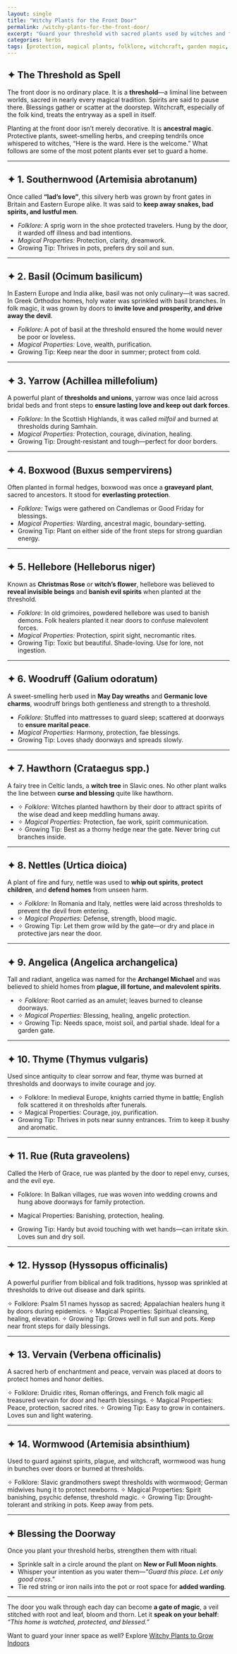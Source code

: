 ```yaml
---
layout: single
title: "Witchy Plants for the Front Door"
permalink: /witchy-plants-for-the-front-door/
excerpt: "Guard your threshold with sacred plants used by witches and folk healers through the ages. Discover the potent magic of protective herbs, shrubs, and charms planted by doorways to bless and defend the home."
categories: herbs
tags: [protection, magical plants, folklore, witchcraft, garden magic, folk magic, threshold]
---
```


## ✦ The Threshold as Spell

The front door is no ordinary place. It is a **threshold**—a liminal line between worlds, sacred in nearly every magical tradition. Spirits are said to pause there. Blessings gather or scatter at the doorstep. Witchcraft, especially of the folk kind, treats the entryway as a spell in itself.

Planting at the front door isn’t merely decorative. It is **ancestral magic**. Protective plants, sweet-smelling herbs, and creeping tendrils once whispered to witches, “Here is the ward. Here is the welcome.” What follows are some of the most potent plants ever set to guard a home.

---

## ✦ 1. **Southernwood (Artemisia abrotanum)**

Once called **“lad’s love”**, this silvery herb was grown by front gates in Britain and Eastern Europe alike. It was said to **keep away snakes, bad spirits, and lustful men**.

- *Folklore:* A sprig worn in the shoe protected travelers. Hung by the door, it warded off illness and bad intentions.
- *Magical Properties:* Protection, clarity, dreamwork.
- Growing Tip: Thrives in pots, prefers dry soil and sun.

---

## ✦ 2. **Basil (Ocimum basilicum)**

In Eastern Europe and India alike, basil was not only culinary—it was sacred. In Greek Orthodox homes, holy water was sprinkled with basil branches. In folk magic, it was grown by doors to **invite love and prosperity, and drive away the devil**.

- *Folklore:* A pot of basil at the threshold ensured the home would never be poor or loveless.
- *Magical Properties:* Love, wealth, purification.
- Growing Tip: Keep near the door in summer; protect from cold.

---

## ✦ 3. **Yarrow (Achillea millefolium)**

A powerful plant of **thresholds and unions**, yarrow was once laid across bridal beds and front steps to **ensure lasting love and keep out dark forces**.

- *Folklore:* In the Scottish Highlands, it was called *milfoil* and burned at thresholds during Samhain.
- *Magical Properties:* Protection, courage, divination, healing.
- Growing Tip: Drought-resistant and tough—perfect for door borders.

---

## ✦ 4. **Boxwood (Buxus sempervirens)**

Often planted in formal hedges, boxwood was once a **graveyard plant**, sacred to ancestors. It stood for **everlasting protection**.

- *Folklore:* Twigs were gathered on Candlemas or Good Friday for blessings.
- *Magical Properties:* Warding, ancestral magic, boundary-setting.
- Growing Tip: Plant on either side of the front steps for strong guardian energy.

---

## ✦ 5. **Hellebore (Helleborus niger)**

Known as **Christmas Rose** or **witch’s flower**, hellebore was believed to **reveal invisible beings** and **banish evil spirits** when planted at the threshold.

- *Folklore:* In old grimoires, powdered hellebore was used to banish demons. Folk healers planted it near doors to confuse malevolent forces.
- *Magical Properties:* Protection, spirit sight, necromantic rites.
- Growing Tip: Toxic but beautiful. Shade-loving. Use for lore, not ingestion.

---

## ✦ 6. **Woodruff (Galium odoratum)**

A sweet-smelling herb used in **May Day wreaths** and **Germanic love charms**, woodruff brings both gentleness and strength to a threshold.

- *Folklore:* Stuffed into mattresses to guard sleep; scattered at doorways to **ensure marital peace**.
- *Magical Properties:* Harmony, protection, fae blessings.
-  Growing Tip: Loves shady doorways and spreads slowly.

---

## ✦ 7. **Hawthorn (Crataegus spp.)**

A fairy tree in Celtic lands, a **witch tree** in Slavic ones. No other plant walks the line between **curse and blessing** quite like hawthorn.

- ✧ *Folklore:* Witches planted hawthorn by their door to attract spirits of the wise dead and keep meddling humans away.
- ✧ *Magical Properties:* Protection, fae work, spirit communication.
- ✧ Growing Tip: Best as a thorny hedge near the gate. Never bring cut branches inside.

---

## ✦ 8. **Nettles (Urtica dioica)**

A plant of fire and fury, nettle was used to **whip out spirits**, **protect children**, and **defend homes** from unseen harm.

- ✧ *Folklore:* In Romania and Italy, nettles were laid across thresholds to prevent the devil from entering.
- ✧ *Magical Properties:* Defense, strength, blood magic.
- ✧ Growing Tip: Let them grow wild by the gate—or dry and place in protective jars near the door.

---

## ✦ 9. **Angelica (Angelica archangelica)**

Tall and radiant, angelica was named for the **Archangel Michael** and was believed to shield homes from **plague, ill fortune, and malevolent spirits**.

- ✧ *Folklore:* Root carried as an amulet; leaves burned to cleanse doorways.
- ✧ *Magical Properties:* Blessing, healing, angelic protection.
- ✧ Growing Tip: Needs space, moist soil, and partial shade. Ideal for a garden gate.

---
## ✦ 10. Thyme (Thymus vulgaris)
Used since antiquity to clear sorrow and fear, thyme was burned at thresholds and doorways to invite courage and joy.

- ✧ Folklore: In medieval Europe, knights carried thyme in battle; English folk scattered it on thresholds after funerals.
- ✧ Magical Properties: Courage, joy, purification.
- Growing Tip: Thrives in pots near sunny entrances. Trim to keep it bushy and aromatic.

---

## ✦ 11. Rue (Ruta graveolens)
Called the Herb of Grace, rue was planted by the door to repel envy, curses, and the evil eye.

- Folklore: In Balkan villages, rue was woven into wedding crowns and hung above doorways for family protection.
  
- Magical Properties: Banishing, protection, healing.
- Growing Tip: Hardy but avoid touching with wet hands—can irritate skin. Loves sun and dry soil.

---

## ✦ 12. Hyssop (Hyssopus officinalis)
A powerful purifier from biblical and folk traditions, hyssop was sprinkled at thresholds to drive out disease and dark spirits.

✧ Folklore: Psalm 51 names hyssop as sacred; Appalachian healers hung it by doors during epidemics.
✧ Magical Properties: Spiritual cleansing, healing, elevation.
✧ Growing Tip: Grows well in full sun and pots. Keep near front steps for daily blessings.

---

## ✦ 13. Vervain (Verbena officinalis)
A sacred herb of enchantment and peace, vervain was placed at doors to protect homes and honor deities.

✧ Folklore: Druidic rites, Roman offerings, and French folk magic all treasured vervain for door and hearth blessings.
✧ Magical Properties: Peace, protection, sacred rites.
✧ Growing Tip: Easy to grow in containers. Loves sun and light watering.

---

## ✦ 14. Wormwood (Artemisia absinthium)
Used to guard against spirits, plague, and witchcraft, wormwood was hung in bunches over doors or burned at thresholds.

✧ Folklore: Slavic grandmothers swept thresholds with wormwood; German midwives hung it to protect newborns.
✧ Magical Properties: Spirit banishing, psychic defense, threshold magic.
✧ Growing Tip: Drought-tolerant and striking in pots. Keep away from pets.

---

## ✦ Blessing the Doorway

Once you plant your threshold herbs, strengthen them with ritual:

- Sprinkle salt in a circle around the plant on **New or Full Moon nights**.
- Whisper your intention as you water them—*"Guard this place. Let only good cross."*
- Tie red string or iron nails into the pot or root space for **added warding**.

---

The door you walk through each day can become **a gate of magic**, a veil stitched with root and leaf, bloom and thorn. Let it **speak on your behalf**: *“This home is watched, protected, and blessed.”*

Want to guard your inner space as well? Explore [Witchy Plants to Grow Indoors](/witchy-plants-to-grow-indoors/)
